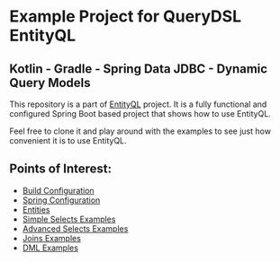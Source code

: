 # Example Project for QueryDSL EntityQL

## Kotlin - Gradle - Spring Data JDBC - Dynamic Query Models

This repository is a part of [EntityQL](https://github.com/eXsio/querydsl-entityql) project.
It is a fully functional and configured Spring Boot based project that shows how to use EntityQL.

Feel free to clone it and play around with the examples to see just how convenient it is to use EntityQL. 

## Points of Interest:

- [Build Configuration](https://github.com/eXsio/querydsl-entityql-examples/blob/master/kotlin-gradle-spring-data-jdbc-dynamic/pom.xml)
- [Spring Configuration](https://github.com/eXsio/querydsl-entityql-examples/blob/master/kotlin-gradle-spring-data-jdbc-dynamic/src/main/kotlin/pl/exsio/querydsl/entityql/examples/configuration/EntityQlConfiguration.kt)
- [Entities](https://github.com/eXsio/querydsl-entityql-examples/tree/master/kotlin-gradle-spring-data-jdbc-dynamic/src/main/kotlin/pl/exsio/querydsl/entityql/examples/spring_data_jdbc/entity)
- [Simple Selects Examples](https://github.com/eXsio/querydsl-entityql-examples/blob/master/kotlin-gradle-spring-data-jdbc-dynamic/src/main/kotlin/pl/exsio/querydsl/entityql/examples/spring_data_jdbc/example/dynamic/KQSpringDataJDBCSimpleSelectDynamicExample.kt)
- [Advanced Selects Examples](https://github.com/eXsio/querydsl-entityql-examples/blob/master/kotlin-gradle-spring-data-jdbc-dynamic/src/main/kotlin/pl/exsio/querydsl/entityql/examples/spring_data_jdbc/example/dynamic/KQSpringDataJDBCAdvSelectDynamicExample.kt)
- [Joins Examples](https://github.com/eXsio/querydsl-entityql-examples/blob/master/kotlin-gradle-spring-data-jdbc-dynamic/src/main/kotlin/pl/exsio/querydsl/entityql/examples/spring_data_jdbc/example/dynamic/KQSpringDataJDBCJoinDynamicExample.kt)
- [DML Examples](https://github.com/eXsio/querydsl-entityql-examples/blob/master/kotlin-gradle-spring-data-jdbc-dynamic/src/main/kotlin/pl/exsio/querydsl/entityql/examples/spring_data_jdbc/example/dynamic/KQSpringDataJDBCDmlDynamicExample.kt)
